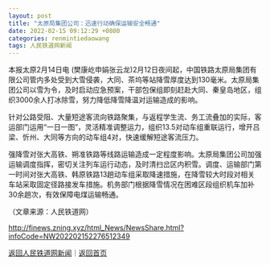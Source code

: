 ```yaml
---
layout: post
title: "太原局集团公司：迅速行动确保运输安全畅通"
date: 2022-02-15 09:12:29 +0800
categories: renmintiedaowang
tags: 人民铁道网新闻
---
```

<p>本报太原2月14日电 (樊康屹申娟张云龙)2月12日夜间起，中国铁路太原局集团有限公司管内多处受到大雪侵袭，大同、茶坞等站降雪厚度达到130毫米。太原局集团公司以雪为令，及时启动应急预案，干部包保组即刻赶赴大同、秦皇岛地区，组织3000余人打冰除雪，努力降低降雪降温对运输造成的影响。</p>
 <p>针对公路受阻、大量短途客流向铁路聚集，与返程学生流、务工流叠加的实际，客运部门运用“一日一图”，灵活精准调整运力，组织13.5对动车组重联运行，增开吕梁、忻州、大同等方向的动车组4对，快速缓解短途客流压力。</p>
 <p>强降雪对张大高铁、朔准铁路等线路运输造成一定程度影响。太原局集团公司加强运输调度指挥，密切关注列车运行动态，及时清扫岔区内积雪。调度、运输部门第一时间对张大高铁、韩原铁路13趟动车组采取降速措施，在降雪较大时段对相关车站采取固定径路接发车措施。机务部门根据降雪情况在困难区段组织机车加补30余趟次，有效保障电煤运输畅通。</p><p class="em_media">（文章来源：人民铁道网）</p>

<http://finews.zning.xyz/html_News/NewsShare.html?infoCode=NW202202152276512349>

[返回人民铁道网新闻](//finews.withounder.com/category/renmintiedaowang.html)｜[返回首页](//finews.withounder.com/)